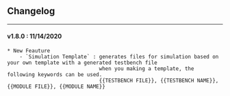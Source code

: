 ## Changelog
***

#### v1.8.0 : 11/14/2020

	* New Feauture
		- `Simulation Template` : generates files for simulation based on your own template with a generated testbench file
		                          when you making a template, the following keywords can be used.
		                          {{TESTBENCH FILE}}, {{TESTBENCH NAME}}, {{MODULE FILE}}, {{MODULE NAME}}
